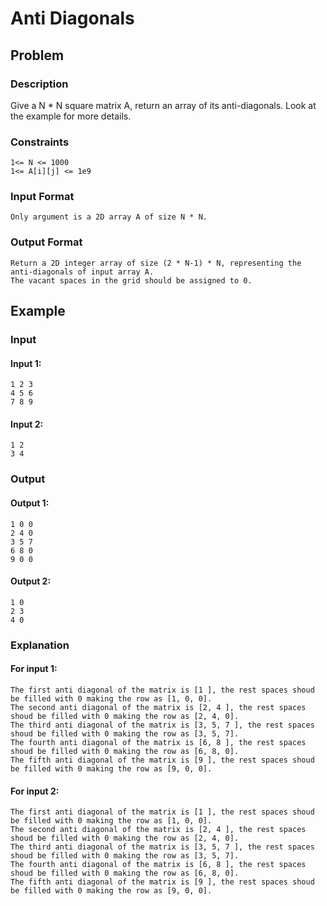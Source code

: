 # Anti Diagonals

## Problem

### Description

Give a N * N square matrix A, return an array of its anti-diagonals. Look at the example for more details.


### Constraints

    1<= N <= 1000
    1<= A[i][j] <= 1e9

### Input Format

    Only argument is a 2D array A of size N * N.

### Output Format

    Return a 2D integer array of size (2 * N-1) * N, representing the anti-diagonals of input array A.
    The vacant spaces in the grid should be assigned to 0.


## Example

### Input

#### Input 1:

    1 2 3
    4 5 6
    7 8 9

#### Input 2:
    1 2
    3 4

### Output

#### Output 1:

    1 0 0
    2 4 0
    3 5 7
    6 8 0
    9 0 0

#### Output 2:
    1 0
    2 3
    4 0

### Explanation

#### For input 1:

    The first anti diagonal of the matrix is [1 ], the rest spaces shoud be filled with 0 making the row as [1, 0, 0].
    The second anti diagonal of the matrix is [2, 4 ], the rest spaces shoud be filled with 0 making the row as [2, 4, 0].
    The third anti diagonal of the matrix is [3, 5, 7 ], the rest spaces shoud be filled with 0 making the row as [3, 5, 7].
    The fourth anti diagonal of the matrix is [6, 8 ], the rest spaces shoud be filled with 0 making the row as [6, 8, 0].
    The fifth anti diagonal of the matrix is [9 ], the rest spaces shoud be filled with 0 making the row as [9, 0, 0].

#### For input 2:
    The first anti diagonal of the matrix is [1 ], the rest spaces shoud be filled with 0 making the row as [1, 0, 0].
    The second anti diagonal of the matrix is [2, 4 ], the rest spaces shoud be filled with 0 making the row as [2, 4, 0].
    The third anti diagonal of the matrix is [3, 5, 7 ], the rest spaces shoud be filled with 0 making the row as [3, 5, 7].
    The fourth anti diagonal of the matrix is [6, 8 ], the rest spaces shoud be filled with 0 making the row as [6, 8, 0].
    The fifth anti diagonal of the matrix is [9 ], the rest spaces shoud be filled with 0 making the row as [9, 0, 0].